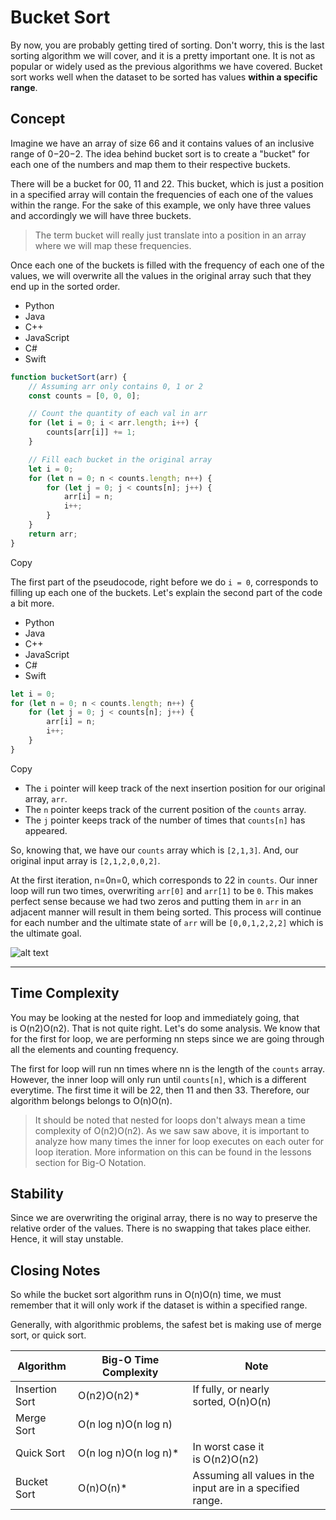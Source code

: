 # Bucket Sort

By now, you are probably getting tired of sorting. Don't worry, this is the last sorting algorithm we will cover, and it is a pretty important one. It is not as popular or widely used as the previous algorithms we have covered. Bucket sort works well when the dataset to be sorted has values **within a specific range**.

## Concept

Imagine we have an array of size 66 and it contains values of an inclusive range of 0−20−2. The idea behind bucket sort is to create a "bucket" for each one of the numbers and map them to their respective buckets.

There will be a bucket for 00, 11 and 22. This bucket, which is just a position in a specified array will contain the frequencies of each one of the values within the range. For the sake of this example, we only have three values and accordingly we will have three buckets.

> The term bucket will really just translate into a position in an array where we will map these frequencies.

Once each one of the buckets is filled with the frequency of each one of the values, we will overwrite all the values in the original array such that they end up in the sorted order.

- Python
- Java
- C++
- JavaScript
- C#
- Swift

```javascript
function bucketSort(arr) {
    // Assuming arr only contains 0, 1 or 2
    const counts = [0, 0, 0];

    // Count the quantity of each val in arr
    for (let i = 0; i < arr.length; i++) {
        counts[arr[i]] += 1;
    }

    // Fill each bucket in the original array
    let i = 0;
    for (let n = 0; n < counts.length; n++) {
        for (let j = 0; j < counts[n]; j++) {
            arr[i] = n;
            i++;
        }
    }
    return arr;
}
```

Copy

The first part of the pseudocode, right before we do `i = 0`, corresponds to filling up each one of the buckets. Let's explain the second part of the code a bit more.

- Python
- Java
- C++
- JavaScript
- C#
- Swift

```javascript
let i = 0;
for (let n = 0; n < counts.length; n++) {
    for (let j = 0; j < counts[n]; j++) {
        arr[i] = n;
        i++;
    }
}
```

Copy

- The `i` pointer will keep track of the next insertion position for our original array, `arr`.
- The `n` pointer keeps track of the current position of the `counts` array.
- The `j` pointer keeps track of the number of times that `counts[n]` has appeared.

So, knowing that, we have our `counts` array which is `[2,1,3]`. And, our original input array is `[2,1,2,0,0,2]`.

At the first iteration, n=0n=0, which corresponds to 22 in `counts`. Our inner loop will run two times, overwriting `arr[0]` and `arr[1]` to be `0`. This makes perfect sense because we had two zeros and putting them in `arr` in an adjacent manner will result in them being sorted. This process will continue for each number and the ultimate state of `arr` will be `[0,0,1,2,2,2]` which is the ultimate goal.

![alt text](https://imagedelivery.net/CLfkmk9Wzy8_9HRyug4EVA/1521e7e2-4f63-4326-38cd-f32bcd9d3400/sharpen=1)

---

## Time Complexity

You may be looking at the nested for loop and immediately going, that is O(n2)O(n2). That is not quite right. Let's do some analysis. We know that for the first for loop, we are performing nn steps since we are going through all the elements and counting frequency.

The first for loop will run nn times where nn is the length of the `counts` array. However, the inner loop will only run until `counts[n]`, which is a different everytime. The first time it will be 22, then 11 and then 33. Therefore, our algorithm belongs belongs to O(n)O(n).

> It should be noted that nested for loops don't always mean a time complexity of O(n2)O(n2). As we saw saw above, it is important to analyze how many times the inner for loop executes on each outer for loop iteration. More information on this can be found in the lessons section for Big-O Notation.

## Stability

Since we are overwriting the original array, there is no way to preserve the relative order of the values. There is no swapping that takes place either. Hence, it will stay unstable.

## Closing Notes

So while the bucket sort algorithm runs in O(n)O(n) time, we must remember that it will only work if the dataset is within a specified range.

Generally, with algorithmic problems, the safest bet is making use of merge sort, or quick sort.

|Algorithm|Big-O Time Complexity|Note|
|---|---|---|
|Insertion Sort|O(n2)O(n2)*|If fully, or nearly sorted, O(n)O(n)|
|Merge Sort|O(n log n)O(n log n)||
|Quick Sort|O(n log n)O(n log n)*|In worst case it is O(n2)O(n2)|
|Bucket Sort|O(n)O(n)*|Assuming all values in the input are in a specified range.|